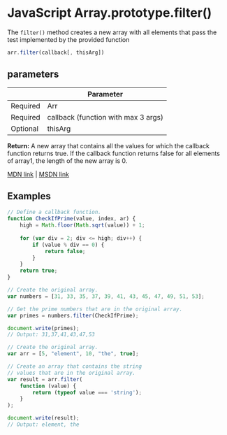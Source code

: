 # JavaScript Array.prototype.filter()

The `filter()` method creates a new array with all elements that pass the test implemented by the provided function

```js
arr.filter(callback[, thisArg])
```

## parameters

|          | Parameter                           |
|----------|-------------------------------------|
| Required | Arr                                 |
| Required | callback (function with max 3 args) |
| Optional | thisArg                             |

**Return:** A new array that contains all the values for which the callback function returns true. If the callback function returns false for all elements of array1, the length of the new array is 0.

[MDN link](https://developer.mozilla.org/en-US/docs/Web/JavaScript/Reference/Global_Objects/Array/filter) | [MSDN link](https://msdn.microsoft.com/library/ff679973%28v=vs.94%29.aspx?f=255&MSPPError=-2147217396)

## Examples
```js
// Define a callback function.
function CheckIfPrime(value, index, ar) {
    high = Math.floor(Math.sqrt(value)) + 1;
    
    for (var div = 2; div <= high; div++) {
        if (value % div == 0) {
            return false;
        }
    } 
    return true;
}

// Create the original array.
var numbers = [31, 33, 35, 37, 39, 41, 43, 45, 47, 49, 51, 53];

// Get the prime numbers that are in the original array. 
var primes = numbers.filter(CheckIfPrime);

document.write(primes);
// Output: 31,37,41,43,47,53
```

```js
// Create the original array.
var arr = [5, "element", 10, "the", true];

// Create an array that contains the string
// values that are in the original array.
var result = arr.filter(
    function (value) {
        return (typeof value === 'string');
    }
);

document.write(result);
// Output: element, the
```